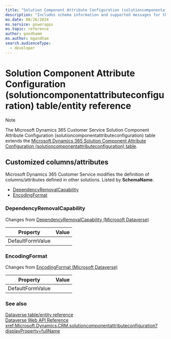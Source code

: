```yaml
---
title: "Solution Component Attribute Configuration (solutioncomponentattributeconfiguration) table/entity reference (Microsoft Dynamics 365 Customer Service)"
description: "Includes schema information and supported messages for the Solution Component Attribute Configuration (solutioncomponentattributeconfiguration) table/entity with Microsoft Dynamics 365 Customer Service."
ms.date: 08/26/2024
ms.service: powerapps
ms.topic: reference
author: gandhamm
ms.author: mgandham
search.audienceType: 
  - developer
---
```


# Solution Component Attribute Configuration (solutioncomponentattributeconfiguration) table/entity reference



> [!NOTE]
> The Microsoft Dynamics 365 Customer Service Solution Component Attribute Configuration (solutioncomponentattributeconfiguration) table extends the [Microsoft Dynamics 365 Solution Component Attribute Configuration (solutioncomponentattributeconfiguration) table](/dynamics365/developer/entities/solutioncomponentattributeconfiguration).



## Customized columns/attributes

Microsoft Dynamics 365 Customer Service modifies the definition of columns/attributes defined in other solutions. Listed by **SchemaName**.

- [DependencyRemovalCapability](#BKMK_DependencyRemovalCapability)
- [EncodingFormat](#BKMK_EncodingFormat)

### <a name="BKMK_DependencyRemovalCapability"></a> DependencyRemovalCapability

Changes from [DependencyRemovalCapability (Microsoft Dataverse)](/power-apps/developer/data-platform/reference/entities/solutioncomponentattributeconfiguration#BKMK_DependencyRemovalCapability)

|Property|Value|
|---|---|
|DefaultFormValue||


### <a name="BKMK_EncodingFormat"></a> EncodingFormat

Changes from [EncodingFormat (Microsoft Dataverse)](/power-apps/developer/data-platform/reference/entities/solutioncomponentattributeconfiguration#BKMK_EncodingFormat)

|Property|Value|
|---|---|
|DefaultFormValue||




### See also

[Dataverse table/entity reference](../about-entity-reference.md)  
[Dataverse Web API Reference](/power-apps/developer/data-platform/webapi/reference/about)   
<xref:Microsoft.Dynamics.CRM.solutioncomponentattributeconfiguration?displayProperty=fullName>
